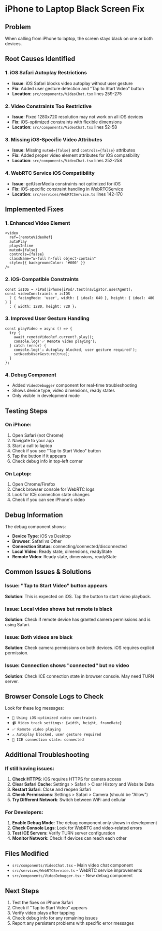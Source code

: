# iPhone to Laptop Black Screen Fix

## Problem
When calling from iPhone to laptop, the screen stays black on one or both devices.

## Root Causes Identified

### 1. iOS Safari Autoplay Restrictions
- **Issue**: iOS Safari blocks video autoplay without user gesture
- **Fix**: Added user gesture detection and "Tap to Start Video" button
- **Location**: `src/components/VideoChat.tsx` lines 259-275

### 2. Video Constraints Too Restrictive
- **Issue**: Fixed 1280x720 resolution may not work on all iOS devices
- **Fix**: iOS-optimized constraints with flexible dimensions
- **Location**: `src/components/VideoChat.tsx` lines 52-58

### 3. Missing iOS-Specific Video Attributes
- **Issue**: Missing `muted={false}` and `controls={false}` attributes
- **Fix**: Added proper video element attributes for iOS compatibility
- **Location**: `src/components/VideoChat.tsx` lines 252-258

### 4. WebRTC Service iOS Compatibility
- **Issue**: getUserMedia constraints not optimized for iOS
- **Fix**: iOS-specific constraint handling in WebRTCService
- **Location**: `src/services/WebRTCService.ts` lines 142-170

## Implemented Fixes

### 1. Enhanced Video Element
```tsx
<video
  ref={remoteVideoRef}
  autoPlay
  playsInline
  muted={false}
  controls={false}
  className="w-full h-full object-contain"
  style={{ backgroundColor: '#000' }}
/>
```

### 2. iOS-Compatible Constraints
```tsx
const isIOS = /iPad|iPhone|iPod/.test(navigator.userAgent);
const videoConstraints = isIOS 
  ? { facingMode: 'user', width: { ideal: 640 }, height: { ideal: 480 } }
  : { width: 1280, height: 720 };
```

### 3. Improved User Gesture Handling
```tsx
const playVideo = async () => {
  try {
    await remoteVideoRef.current?.play();
    console.log('✅ Remote video playing');
  } catch (error) {
    console.log('⚠️ Autoplay blocked, user gesture required');
    setNeedsUserGesture(true);
  }
};
```

### 4. Debug Component
- Added `VideoDebugger` component for real-time troubleshooting
- Shows device type, video dimensions, ready states
- Only visible in development mode

## Testing Steps

### On iPhone:
1. Open Safari (not Chrome)
2. Navigate to your app
3. Start a call to laptop
4. Check if you see "Tap to Start Video" button
5. Tap the button if it appears
6. Check debug info in top-left corner

### On Laptop:
1. Open Chrome/Firefox
2. Check browser console for WebRTC logs
3. Look for ICE connection state changes
4. Check if you can see iPhone's video

## Debug Information

The debug component shows:
- **Device Type**: iOS vs Desktop
- **Browser**: Safari vs Other
- **Connection Status**: connecting/connected/disconnected
- **Local Video**: Ready state, dimensions, readyState
- **Remote Video**: Ready state, dimensions, readyState

## Common Issues & Solutions

### Issue: "Tap to Start Video" button appears
**Solution**: This is expected on iOS. Tap the button to start video playback.

### Issue: Local video shows but remote is black
**Solution**: Check if remote device has granted camera permissions and is using Safari.

### Issue: Both videos are black
**Solution**: Check camera permissions on both devices. iOS requires explicit permission.

### Issue: Connection shows "connected" but no video
**Solution**: Check ICE connection state in browser console. May need TURN server.

## Browser Console Logs to Check

Look for these log messages:
- `📱 Using iOS-optimized video constraints`
- `📹 Video track settings: {width, height, frameRate}`
- `✅ Remote video playing`
- `⚠️ Autoplay blocked, user gesture required`
- `🧊 ICE connection state: connected`

## Additional Troubleshooting

### If still having issues:

1. **Check HTTPS**: iOS requires HTTPS for camera access
2. **Clear Safari Cache**: Settings > Safari > Clear History and Website Data
3. **Restart Safari**: Close and reopen Safari
4. **Check Permissions**: Settings > Safari > Camera (should be "Allow")
5. **Try Different Network**: Switch between WiFi and cellular

### For Developers:

1. **Enable Debug Mode**: The debug component only shows in development
2. **Check Console Logs**: Look for WebRTC and video-related errors
3. **Test ICE Servers**: Verify TURN server configuration
4. **Monitor Network**: Check if devices can reach each other

## Files Modified

- `src/components/VideoChat.tsx` - Main video chat component
- `src/services/WebRTCService.ts` - WebRTC service improvements
- `src/components/VideoDebugger.tsx` - New debug component

## Next Steps

1. Test the fixes on iPhone Safari
2. Check if "Tap to Start Video" appears
3. Verify video plays after tapping
4. Check debug info for any remaining issues
5. Report any persistent problems with specific error messages

